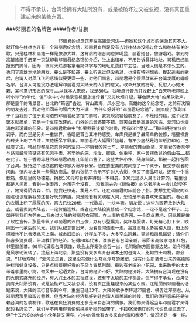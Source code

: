 > 不得不承认，台湾恰拥有大陆所没有，或是被破坏过又被忽视，没有真正重建起来的某些东西。

###邓丽君的名牌包
####作者/甘鹏

						邓丽君的纪念馆开在高雄爱河边——但她和这个城市的渊源其实不大。就好像在桂林也开有一个邓丽君纪念馆，邓丽君自然是没有去过桂林亦没唱过什么和桂林有关的歌。只是桂林和高雄一样是旅游大城，这背后的潜台词也算明显，丽君搭台，旅游唱戏。拿到的高雄旅游手册第一页就印着邓丽君纪念馆的介绍，坐上出租车，不用告诉具体地址，司机已经能报出门牌号。因为一直有大陆游客拿着简体字写的地址纸要打车去往。当地人倒是不怎么去的。也问了高雄本地的朋友，要么是不知道，要么听说过但没去过，也没有特别想去。提起逝去的歌后，台湾人对凤飞飞的感情似要更深一些，对他们而言，邓丽君是个很早就离开台湾发展的耀眼名字。台湾人可能没办法理解邓丽君对大陆来的人们的意义。改革开放的符号、抚慰人心的天籁、某种意识形态的探寻……以我本人来说，我是80后，我听流行音乐并没赶上“白天听老邓晚上听小邓”的年代，但印象中小时候录音机里永远传着“又见炊烟升起，暮色照大地”的柔软歌声。那是童年的背景音。台北的“筠园”去过，背山面海，风水宝地。高雄的这个纪念馆，之前有沈阳的朋友去过，我对他拍回来的照片大为不满——为什么好好的“邓丽君纪念馆”，被拍成了那副样子？当我到了位于爱河边的邓丽君纪念馆门前时，我发现我错怪朋友了。不是他的错，这个纪念馆本就简单，它是一个车库改建的。门外的风景还算不错。蓝天白云是高雄的常态，爱河边也缀满色彩斑斓的花朵。是邓丽君歌曲中“如果我要谈爱的时候，我有四个愿望……”那样明亮愉快的调子。而门里是另外一重世界，昏暗是首当其冲的感受。车库只是做了最简单的装修，墙壁裸露的砖头上刷了白漆，天花板吊了彩条。邓丽君的大幅照片挂着，有不少居然是泡沫纸打印的，已经卷了边。物品却都是货真价实的宝贝——邓丽君的宾士车、邓丽君的舞台服装、邓丽君的香奈尔与路易威登项链还有包包手表，甚至她的床、沙发、脚踏、体重秤，家中曾摆放过的假山石……都在此了。位于香港赤柱的邓丽君故居几年前出售了，这些大件小件、随身细软，都被一起打包回了台湾。操持这个纪念馆的是邓家大哥邓长安。他在靠里面的房间摆了一个桌子，接受参观者的问询，馆内亦出售一些周边商品。馆内张贴了告示不许对人合影，但买了商品可以。还有一个捐款箱，像庙里的功德箱，捐款100元可合影并得到一本相册。100元是以人民币计算的，箱里也都是人民币，看到一张港币，台币完全没有。 和我同去的《新快报》的记者朋友一会儿就受不了，她觉得阴森森，怕，拉我赶快走。我是不怕，还在邓丽君的床前合了影。我想生性调皮的邓丽君也该理解我的这番好玩的情趣。只是她若有灵魂在人间，恐怕是不会喜欢来这里的。看心爱的衣服上积了厚厚的灰。离去已快20载，一代歌后、一块丰碑。朋友说：这些东西若放到大陆去，或者卖到大陆去，一定价值连城。或者拉大陆投资修成一个纪念馆，一定不是这个样子。比如开到我们东莞去……我去过大陆的邓丽君衣冠冢。在上海的福寿园。一个商业墓地，因此算是做了软性宣传。那里修筑了邓丽君的汉白玉像，办有小型展览，奖杯与服装，灯光精心打下来，映照出一代歌后的风光。我们从纪念馆出来，沿着爱河边走一走。高雄没有太多高楼大厦，街上的招牌也不比香港北京上海。城市旧旧的，计程车不多，大多空车跑着。导游和司机都说：请你们陆客多消费啊，带动我们的经济。记得80年代末，谁家若有台湾亲戚，带回来高级家电和红包，邻里都羡慕。90年代涌现台湾偶像，晚会上齐秦张信哲一出，毛阿敏陈方圆都靠边站。如今可说是风水轮流转了。提起上海北京，那些没有太多离开台湾本土的台湾人，比如的士司机，都会说，“好地方啊！”爱河边走着，这里没有做什么夸张浮夸的雕塑，没有什么新装修出来的高级防护栏和健身设备，只是点缀得很好看的花朵与青草荆棘。街边有老旧的小花园，出来散步的太太带着家里的小狗，微风中一起晒太阳。台湾的经济不好，大陆的经济好。大陆拥有台湾现在没有的火箭式蹿升的经济，有大兴土木的工程建设，还有不太缺的工作机会。但不得不承认，台湾恰拥有大陆所没有，或是被破坏过又被忽视，没有真正重建起来的某些东西。还是回到邓丽君的话题来说，大陆的流行音乐到今年，重生已经33年。大陆的歌手崇拜过邓丽君、模仿过邓丽君、从邓丽君那里吸取过营养。但当大陆的经济都好到让台湾人都羡慕的时候，我们的流行音乐还是依赖台湾的包装制作，歌迷在疯狂消费的还多是来自台湾的偶像。我们都买得起当年邓丽君才买得起的名牌包了，我们早不再用得着偷偷摸摸听她的磁带了，卡拉OK录像厅的时代也已经过去了，但“十五六岁的姑娘小伙年轻又漂亮，心中的偶像有太多来自台湾和香港”，情况还是一模一样。			  		